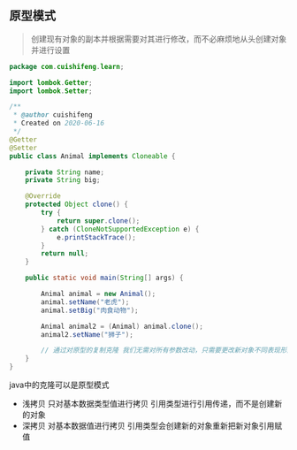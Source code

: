 
## 原型模式

> 创建现有对象的副本并根据需要对其进行修改，而不必麻烦地从头创建对象并进行设置

```java
package com.cuishifeng.learn;

import lombok.Getter;
import lombok.Setter;

/**
 * @author cuishifeng
 * Created on 2020-06-16
 */
@Getter
@Setter
public class Animal implements Cloneable {

    private String name;
    private String big;

    @Override
    protected Object clone() {
        try {
            return super.clone();
        } catch (CloneNotSupportedException e) {
            e.printStackTrace();
        }
        return null;
    }

    public static void main(String[] args) {

        Animal animal = new Animal();
        animal.setName("老虎");
        animal.setBig("肉食动物");

        Animal animal2 = (Animal) animal.clone();
        animal2.setName("狮子");

        // 通过对原型的复制克隆 我们无需对所有参数改动，只需要更改新对象不同表现形式的字段
    }
}

```
java中的克隆可以是原型模式

- 浅拷贝 只对基本数据类型值进行拷贝 引用类型进行引用传递，而不是创建新的对象
- 深拷贝 对基本数据值进行拷贝 引用类型会创建新的对象重新把新对象引用赋值